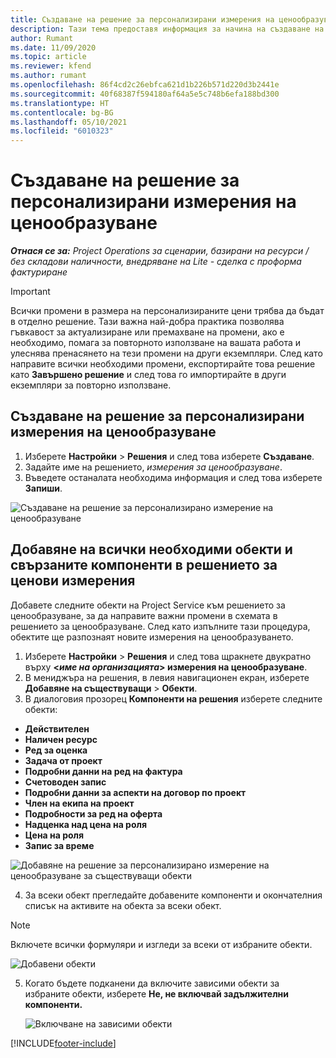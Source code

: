 ```yaml
---
title: Създаване на решение за персонализирани измерения на ценообразуване
description: Тази тема предоставя информация за начина на създаване на решения за персонализирани ценови измерения.
author: Rumant
ms.date: 11/09/2020
ms.topic: article
ms.reviewer: kfend
ms.author: rumant
ms.openlocfilehash: 86f4cd2c26ebfca621d1b226b571d220d3b2441e
ms.sourcegitcommit: 40f68387f594180af64a5e5c748b6efa188bd300
ms.translationtype: HT
ms.contentlocale: bg-BG
ms.lasthandoff: 05/10/2021
ms.locfileid: "6010323"
---
```

# <a name="create-a-solution-for-custom-pricing-dimensions"></a>Създаване на решение за персонализирани измерения на ценообразуване

 _**Отнася се за:** Project Operations за сценарии, базирани на ресурси / без складови наличности, внедряване на Lite - сделка с проформа фактуриране_ 

>[!IMPORTANT]
>Всички промени в размера на персонализираните цени трябва да бъдат в отделно решение. Тази важна най-добра практика позволява гъвкавост за актуализиране или премахване на промени, ако е необходимо, помага за повторното използване на вашата работа и улеснява пренасянето на тези промени на други екземпляри. След като направите всички необходими промени, експортирайте това решение като **Завършено решение** и след това го импортирайте в други екземпляри за повторно използване.

## <a name="create-a-solution-for-custom-pricing-dimensions"></a>Създаване на решение за персонализирани измерения на ценообразуване

1.  Изберете **Настройки** > **Решения** и след това изберете **Създаване**.
2.  Задайте име на решението, *<your organization name> измерения за ценообразуване*.
3. Въведете останалата необходима информация и след това изберете **Запиши**.

  ![Създаване на решение за персонализирано измерение на ценообразуване](./media/Creation-of-custom-pricing-dimension-solution.png)
 
## <a name="add-all-required-entities-and-related-components-to-the-pricing-dimension-solution"></a>Добавяне на всички необходими обекти и свързаните компоненти в решението за ценови измерения

Добавете следните обекти на Project Service към решението за ценообразуване, за да направите важни промени в схемата в решението за ценообразуване. След като изпълните тази процедура, обектите ще разпознаят новите измерения на ценообразуването.

1.  Изберете **Настройки** > **Решения** и след това щракнете двукратно върху **<*име на организацията*> измерения на ценообразуване**.
2.  В мениджъра на решения, в левия навигационен екран, изберете **Добавяне на съществуващи**  >  **Обекти**.
3.  В диалоговия прозорец **Компоненти на решения** изберете следните обекти:
 
   - **Действителен**
   - **Наличен ресурс**
   - **Ред за оценка**
   - **Задача от проект**
   - **Подробни данни на ред на фактура**
   - **Счетоводен запис**
   - **Подробни данни за аспекти на договор по проект**
   - **Член на екипа на проект**
   - **Подробности за ред на оферта**
   - **Надценка над цена на роля**
   - **Цена на роля**
   - **Запис за време**
 
   ![Добавяне на решение за персонализирано измерение на ценообразуване за съществуващи обекти](./media/Existing-entities-to-PD-solution.png)
 
 4. За всеки обект прегледайте добавените компоненти и окончателния списък на активите на обекта за всеки обект. 

   >[!NOTE]
   > Включете всички формуляри и изгледи за всеки от избраните обекти.

  ![Добавени обекти](./media/solution-component-selection.png)


5.  Когато бъдете подканени да включите зависими обекти за избраните обекти, изберете **Не, не включвай задължителни компоненти.**

    ![Включване на зависими обекти](./media/Do-not-include-required.png)


[!INCLUDE[footer-include](../includes/footer-banner.md)]